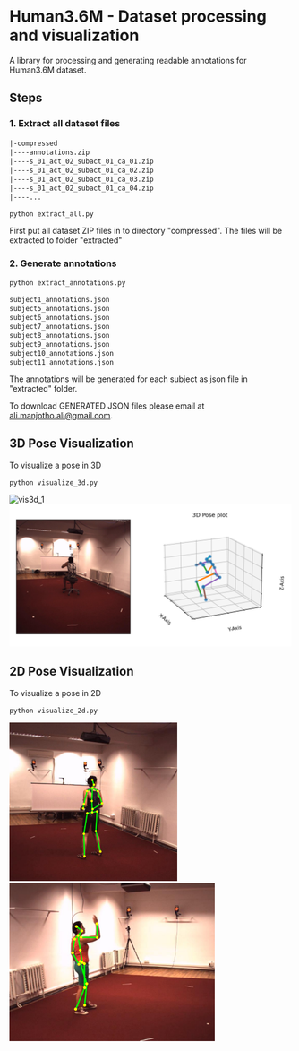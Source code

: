 # Human3.6M - Dataset processing and visualization
A library for processing and generating readable annotations for Human3.6M dataset.

## Steps
### 1. Extract all dataset files
```
|-compressed
|----annotations.zip
|----s_01_act_02_subact_01_ca_01.zip
|----s_01_act_02_subact_01_ca_02.zip
|----s_01_act_02_subact_01_ca_03.zip
|----s_01_act_02_subact_01_ca_04.zip
|----...
```

```
python extract_all.py
```
First put all dataset ZIP files in to directory "compressed". The files will be extracted to folder "extracted"

### 2. Generate annotations
```
python extract_annotations.py
```
```
subject1_annotations.json
subject5_annotations.json
subject6_annotations.json
subject7_annotations.json
subject8_annotations.json
subject9_annotations.json
subject10_annotations.json
subject11_annotations.json
```

The annotations will be generated for each subject as json file in "extracted" folder.

To download GENERATED JSON files please email at ali.manjotho.ali@gmail.com.

## 3D Pose Visualization
To visualize a pose in 3D
```
python visualize_3d.py
```
![vis3d_1](resources/vis.gif)
![vis3d_1](resources/vis3d_2.png)

## 2D Pose Visualization
To visualize a pose in 2D
```
python visualize_2d.py
```
<img src="resources/vis2d_1.png" width="300"> <img src="resources/vis2d_2.png" width="367">

